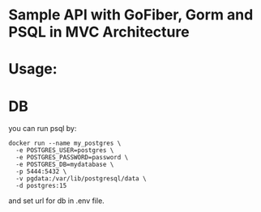 # Sample API with GoFiber, Gorm and PSQL in MVC Architecture


# Usage:


# DB

you can run psql by:
```
docker run --name my_postgres \
  -e POSTGRES_USER=postgres \
  -e POSTGRES_PASSWORD=password \
  -e POSTGRES_DB=mydatabase \
  -p 5444:5432 \
  -v pgdata:/var/lib/postgresql/data \
  -d postgres:15
```
and set url for db in .env file.